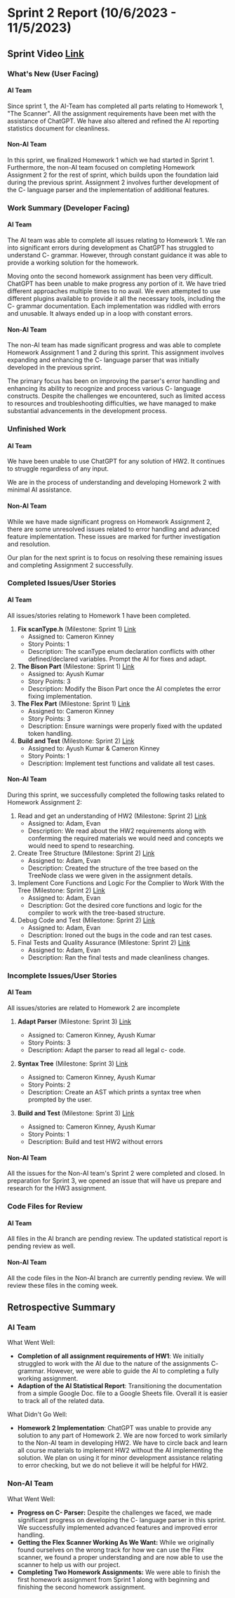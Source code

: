 # Sprint 2 Report (10/6/2023 - 11/5/2023)
## Sprint Video [Link](https://youtu.be/r3lZAQMS488?si=wA3yL7cvnFAJ9O2X)

### What's New (User Facing)
#### AI Team
Since sprint 1, the AI-Team has completed all parts relating to Homework 1, "The Scanner". All the assignment requirements have been met with the assistance of ChatGPT. We have also altered and refined the AI reporting statistics document for cleanliness. 

#### Non-AI Team
In this sprint, we finalized Homework 1 which we had started in Sprint 1. Furthermore, the non-AI team focused on completing Homework Assignment 2 for the rest of sprint, which builds upon the foundation laid during the previous sprint. Assignment 2 involves further development of the C- language parser and the implementation of additional features.

### Work Summary (Developer Facing)
#### AI Team
The AI team was able to complete all issues relating to Homework 1. We ran into significant errors during development as ChatGPT has struggled to understand C- grammar. However, through constant guidance it was able to provide a working solution for the homework.

Moving onto the second homework assignment has been very difficult. ChatGPT has been unable to make progress any portion of it. We have tried different approaches multiple times to no avail. We even attempted to use different plugins available to provide it all the necessary tools, including the C- grammar documentation. Each implementation was riddled with errors and unusable. It always ended up in a loop with constant errors.

#### Non-AI Team
The non-AI team has made significant progress and was able to complete Homework Assignment 1 and 2 during this sprint. This assignment involves expanding and enhancing the C- language parser that was initially developed in the previous sprint. 

The primary focus has been on improving the parser's error handling and enhancing its ability to recognize and process various C- language constructs. Despite the challenges we encountered, such as limited access to resources and troubleshooting difficulties, we have managed to make substantial advancements in the development process.

### Unfinished Work
#### AI Team
We have been unable to use ChatGPT for any solution of HW2. It continues to struggle regardless of any input.

We are in the process of understanding and developing Homework 2 with minimal AI assistance.


#### Non-AI Team
While we have made significant progress on Homework Assignment 2, there are some unresolved issues related to error handling and advanced feature implementation. These issues are marked for further investigation and resolution.

Our plan for the next sprint is to focus on resolving these remaining issues and completing Assignment 2 successfully.

### Completed Issues/User Stories
#### AI Team
All issues/stories relating to Homework 1 have been completed.
1. **Fix scanType.h** (Milestone: Sprint 1) [Link](https://github.com/WSUCptSCapstone-F23-S24/inst-aiassistedassignmentcompletion/issues/6)
   - Assigned to: Cameron Kinney
   - Story Points: 1
   - Description: The scanType enum declaration conflicts with other defined/declared variables. Prompt the AI for fixes and adapt.
2. **The Bison Part** (Milestone: Sprint 1) [Link](https://github.com/WSUCptSCapstone-F23-S24/inst-aiassistedassignmentcompletion/issues/7)
   - Assigned to: Ayush Kumar
   - Story Points: 3
   - Description: Modify the Bison Part once the AI completes the error fixing implementation.
3. **The Flex Part** (Milestone: Sprint 1) [Link](https://github.com/WSUCptSCapstone-F23-S24/inst-aiassistedassignmentcompletion/issues/8)
   - Assigned to: Cameron Kinney
   - Story Points: 3
   - Description: Ensure warnings were properly fixed with the updated token handling.
4. **Build and Test** (Milestone: Sprint 2) [Link](https://github.com/WSUCptSCapstone-F23-S24/inst-aiassistedassignmentcompletion/issues/9)
   - Assigned to: Ayush Kumar & Cameron Kinney
   - Story Points: 1
   - Description: Implement test functions and validate all test cases.


#### Non-AI Team
During this sprint, we successfully completed the following tasks related to Homework Assignment 2:

1. Read and get an understanding of HW2 (Milestone: Sprint 2) [Link]((https://github.com/WSUCptSCapstone-F23-S24/inst-aiassistedassignmentcompletion/issues/13))
   - Assigned to: Adam, Evan
   - Description: We read about the HW2 requirements along with conferming the required materials we would need and concepts we would need to spend to researching.
2. Create Tree Structure (Milestone: Sprint 2) [Link](https://github.com/WSUCptSCapstone-F23-S24/inst-aiassistedassignmentcompletion/issues/14)
   - Assigned to: Adam, Evan
   - Description: Created the structure of the tree based on the TreeNode class we were given in the assignment details.
3. Implement Core Functions and Logic For the Complier to Work With the Tree (Milestone: Sprint 2) [Link](https://github.com/WSUCptSCapstone-F23-S24/inst-aiassistedassignmentcompletion/issues/16)
   - Assigned to: Adam, Evan
   - Description: Got the desired core functions and logic for the compiler to work with the tree-based structure.
4. Debug Code and Test (Milestone: Sprint 2) [Link](https://github.com/WSUCptSCapstone-F23-S24/inst-aiassistedassignmentcompletion/issues/17)
   - Assigned to: Adam, Evan
   - Description: Ironed out the bugs in the code and ran test cases.
5. Final Tests and Quality Assurance (Milestone: Sprint 2) [Link](https://github.com/WSUCptSCapstone-F23-S24/inst-aiassistedassignmentcompletion/issues/18)
   - Assigned to: Adam, Evan
   - Description: Ran the final tests and made cleanliness changes.


### Incomplete Issues/User Stories
#### AI Team
All issues/stories are related to Homework 2 are incomplete
1. **Adapt Parser** (Milestone: Sprint 3) [Link](https://github.com/WSUCptSCapstone-F23-S24/inst-aiassistedassignmentcompletion/issues/19)
   - Assigned to: Cameron Kinney, Ayush Kumar
   - Story Points: 3
   - Description: Adapt the parser to read all legal c- code.
   
2. **Syntax Tree** (Milestone: Sprint 3) [Link](https://github.com/WSUCptSCapstone-F23-S24/inst-aiassistedassignmentcompletion/issues/20)
   - Assigned to: Cameron Kinney, Ayush Kumar
   - Story Points: 2
   - Description: Create an AST which prints a syntax tree when prompted by the user.

3. **Build and Test** (Milestone: Sprint 3) [Link](https://github.com/WSUCptSCapstone-F23-S24/inst-aiassistedassignmentcompletion/issues/21)
   - Assigned to: Cameron Kinney, Ayush Kumar
   - Story Points: 1
   - Description: Build and test HW2 without errors

#### Non-AI Team
All the issues for the Non-AI team's Sprint 2 were completed and closed. In preparation for Sprint 3, we opened an issue that will have us prepare and research for the HW3 assignment.

### Code Files for Review
#### AI Team
All files in the AI branch are pending review. The updated statistical report is pending review as well.


#### Non-AI Team

All the code files in the Non-AI branch are currently pending review. We will review these files in the coming week.

## Retrospective Summary
### AI Team
What Went Well:
- **Completion of all assignment requirements of HW1**: We initially struggled to work with the AI due to the nature of the assignments C- grammar. However, we were able to guide the AI to completing a fully working assignment.
- **Adaption of the AI Statistical Report**: Transitioning the documentation from a simple Google Doc. file to a Google Sheets file. Overall it is easier to track all of the related data.

What Didn't Go Well:
- **Homework 2 Implementation**: ChatGPT was unable to provide any solution to any part of Homework 2. We are now forced to work similarly to the Non-AI team in developing HW2. We have to circle back and learn all course materials to implement HW2 without the AI implementing the solution. We plan on using it for minor development assistance relating to error checking, but we do not believe it will be helpful for HW2.




### Non-AI Team
What Went Well:
- **Progress on C- Parser:** Despite the challenges we faced, we made significant progress on developing the C- language parser in this sprint. We successfully implemented advanced features and improved error handling.
- **Getting the Flex Scanner Working As We Want:** While we originally found ourselves on the wrong track for how we can use the Flex scanner, we found a proper understanding and are now able to use the scanner to help us with our project.
- **Completing Two Homework Assignments:** We were able to finish the first homework assignment from Sprint 1 along with beginning and finishing the second homework assignment.
